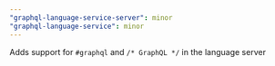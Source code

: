 ```yaml
---
"graphql-language-service-server": minor
"graphql-language-service": minor
---
```


Adds support for `#graphql` and `/* GraphQL */` in the language server
